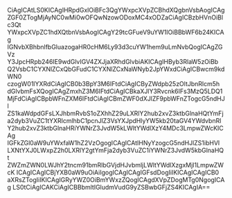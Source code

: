 CiAgICAtLS0KICAgIHRpdGxlOiBFc3QgYWxpcXVpZCBhdXQgbnVsbAogICAg
ZGF0ZTogMjAyNC0wMi0wOFQwNzowODoxMC4xODZaCiAgICBzbHVnOiBlc3Qt
YWxpcXVpZC1hdXQtbnVsbAogICAgY29tcGFueV9uYW1lOiBBbWF6b24KICAg
IGNvbXBhbnlfbGluazogaHR0cHM6Ly93d3cuYW1hem9uLmNvbQogICAgZGVz
Y3JpcHRpb246IE9wdGlvIGV4ZXJjaXRhdGlvbiAKICAgIHByb3RlaW5zOiBb
Q2VsbC1CYXNlZCxQbGFudC1CYXNlZCxNaWNyb2JpYWxdCiAgICBwcm9kdWN0
czogW01lYXRdCiAgICB0b3BpY3M6IFtdCiAgICByZWdpb25zOltJbnRlcm5h
dGlvbmFsXQogICAgZmxhZ3M6IFtdCiAgICBkaXJlY3Rvcnk6IFs3MzQ5LDQ1
MjFdCiAgICBpbWFnZXM6IFtdCiAgICBmZWF0dXJlZF9pbWFnZTogcG5ndHJl
ZS1kaWdpdGFsLXJhbmRvbS1oZXhhZ29uLXRlY2hub2xvZ3ktbGlnaHQtYmFj
a2dyb3VuZC1tYXRlcmlhbC1pcnJlZ3VsYXJpdHlyYW5kb20taGV4YWdvbnRl
Y2hub2xvZ3ktbGlnaHRiYWNrZ3JvdW5kLWltYWdlXzY4MDc3LmpwZWcKICAg
IGFkZGl0aW9uYWxfaW1hZ2VzOgogICAgICAtIHNyYzogcG5ndHJlZS1ibHVl
LXNtYXJ0LWxpZ2h0LXRlY2gtYmFja2dyb3VuZC1iYWNrZ3JvdW5kbGlnaHQt
ZWZmZWN0LWJhY2tncm91bmRlbGVjdHJvbmljLWltYWdlXzgxMjI1LmpwZWcK
ICAgICAgICBjYXB0aW9uOiAiIgogICAgICAgIGFsdDogIiIKICAgICAgICB0
aXRsZTogIiIKICAgIGRyYWZ0OiBmYWxzZQogICAgdXVpZDogMTg0NgogICAg
LS0tCiAgICAKCiAgICBBbmltIGludmVudG9yZSBwbGFjZS4KICAgIA==
